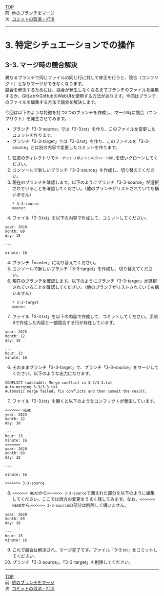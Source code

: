 [TOP](../README.md)   
前: [他のブランチをマージ](./merge.md)  
次: [コミットの取消・打消](./reset-revert.md)  

---

# 3. 特定シチュエーションでの操作
## 3-3. マージ時の競合解決
異なるブランチで同じファイルの同じ行に対して修正を行うと、競合（コンフリクト）となりマージができなくなります。  
競合を解決するためには、競合が発生しなくなるまでブランチのファイルを編集するか、GitLabやGitHubのWebUIを使用する方法があります。今回はブランチのファイルを編集する方法で競合を解決します。  

今回は以下のような特徴を持つ2つのブランチを作成し、マージ時に競合（コンフリクト）を発生させてみます。  
- ブランチ「3-3-source」では「3-3.txt」を作り、このファイルを変更したコミットを作ります。
- ブランチ「3-3-target」では「3-3.txt」を作り、このファイルを「3-3-source」とは別の内容で変更したコミットを作ります。


1. 任意のディレクトリで`ターゲットリポジトリのクローンURL`を使いクローンしてください。
2. コンソールで新しいブランチ「3-3-source」を作成し、切り替えてください。
3. 現在のブランチを確認します。以下のようにブランチ「3-3-source」が選択されていることを確認してください。（他のブランチがリストされていても構いません）
   ```
   * 3-3-source
   master
   ```
4. ファイル「3-3.txt」を以下の内容で作成して、コミットしてください。
```
year: 2020
month: 09
day: 18

---

minute: 16
```
4. ブランチ「master」に切り替えてください。
5. コンソールで新しいブランチ「3-3-target」を作成し、切り替えてください。
6. 現在のブランチを確認します。以下のようにブランチ「3-3-target」が選択されていることを確認してください。（他のブランチがリストされていても構いません）
   ```
   * 3-3-target
   master
   ```
7. ファイル「3-3.txt」を以下の内容で作成して、コミットしてください。手順4で作成した内容と一部競合する行が存在しています。
```
year: 2025
month: 12
day: 18

---
hour: 13
minute: 16
```
6. そのままブランチ「3-3-target」で、ブランチ「3-3-source」をマージしてください。以下のような出力になります。
```
CONFLICT (add/add): Merge conflict in 3-3/3-3.txt
Auto-merging 3-3/3-3.txt
Automatic merge failed; fix conflicts and then commit the result.
```
7. ファイル「3-3.txt」を開くと以下のようなコンフリクトが発生しています。
```
<<<<<<< HEAD
year: 2025
month: 12
day: 18

---
hour: 13
minute: 16
=======
year: 2020
month: 09
day: 18

---

minute: 16

>>>>>>> 3-3-source

```
8. `<<<<<<< HEAD`から`>>>>>>> 3-3-source`で囲まれた部分を以下のように編集してください。ここでは両方の変更をうまく残してみます。なお、`<<<<<<< HEAD`から`>>>>>>> 3-3-source`の部分は削除して構いません。
```
year: 2020
month: 09
day: 18

---
hour: 13
minute: 16
```
9. これで競合は解決され、マージ完了です。ファイル「3-3.txt」をコミットしてください。
10. ブランチ「3-3-source」、「3-3-target」を削除してください。

--- 

[TOP](../README.md)   
前: [他のブランチをマージ](./merge.md)  
次: [コミットの取消・打消](./reset-revert.md)  